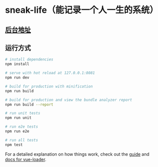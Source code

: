 # sneak-life（能记录一个人一生的系统）

## [后台地址](https://github.com/XiFYuW/sneakLife-admin)

## 运行方式

``` bash
# install dependencies
npm install

# serve with hot reload at 127.0.0.1:8081
npm run dev

# build for production with minification
npm run build

# build for production and view the bundle analyzer report
npm run build --report

# run unit tests
npm run unit

# run e2e tests
npm run e2e

# run all tests
npm test
```

For a detailed explanation on how things work, check out the [guide](http://vuejs-templates.github.io/webpack/) and [docs for vue-loader](http://vuejs.github.io/vue-loader).
